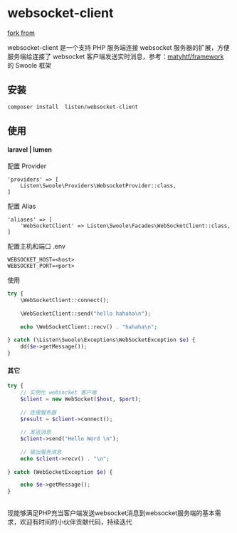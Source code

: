 # websocket-client

[fork from](https://github.com/matyhtf/framework) 

websocket-client 是一个支持 PHP 服务端连接 websocket 服务器的扩展，方便服务端给连接了 websocket 客户端发送实时消息，参考：[matyhtf/framework](https://github.com/matyhtf/framework)
的 Swoole 框架

## 安装

```bash
composer install  listen/websocket-client
```

## 使用

#### laravel | lumen

配置 Provider
```
'providers' => [
    Listen\Swoole\Providers\WebsocketProvider::class,
]
```

配置 Alias
```
'aliases' => [
    'WebSocketClient' => Listen\Swoole\Facades\WebSocketClient::class,
]
```

配置主机和端口 .env
```
WEBSOCKET_HOST=<host>
WEBSOCKET_PORT=<port>
```

使用

```php
try {
    \WebSocketClient::connect();
    
    \WebSocketClient::send("hello hahaha\n");
    
    echo \WebSocketClient::recv() . "hahaha\n";
    
} catch (\Listen\Swoole\Exceptions\WebSocketException $e) {
    dd($e->getMessage());
}
```

#### 其它

```php
try {
    // 实例化 websocket 客户端
    $client = new WebSocket($host, $port);
   
    // 连接服务器
    $result = $client->connect();
   
    // 发送消息
    $client->send("Hello Word \n");
    
    // 输出服务消息
    echo $client->recv() . "\n";
    
} catch (WebSocketException $e) {

    echo $e->getMessage();
}
```

## 

现能够满足PHP充当客户端发送websocket消息到websocket服务端的基本需求，欢迎有时间的小伙伴贡献代码，持续迭代
